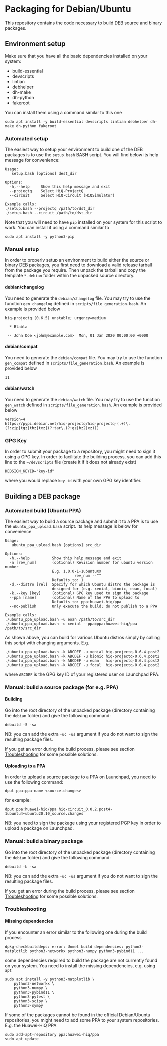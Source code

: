 # Packaging for Debian/Ubuntu

This repository contains the code necessary to build DEB source and binary packages.

## Environment setup

Make sure that you have all the basic dependencies installed on your system:

  - build-essential
  - devscripts
  - lintian
  - debhelper
  - dh-make
  - dh-python
  - fakeroot

You can install them using a command similar to this one

	sudo apt install -y build-essential devscripts lintian debhelper dh-make dh-python fakeroot

### Automated setup

The easiest way to setup your environment to build one of the DEB packages is to use the `setup.bash` BASH script. You will find below its help message for convenience:

	Usage:
	   setup.bash [options] dest_dir

	Options:
	  -h,--help     Show this help message and exit
	  --projectq    Select HiQ-ProjectQ
	  --circuit     Select HiQ-Circuit (HiQSimulator)

	Example calls:
	./setup.bash --projectq /path/to/dst_dir
	./setup.bash --circuit /path/to/dst_dir

Note that you will need to have `pip` installed on your system for this script to work. You can install it using a command similar to

	sudo apt install -y python3-pip

### Manual setup

In order to properly setup an environment to build either the source or binary DEB packages, you first need to download a valid release tarball from the package you require. Then unpack the tarball and copy the template `*-debian` folder within the unpacked source directory.

#### debian/changelog

You need to generate the `debian/changelog` file. You may try to use the function `gen_changelog` defined in `scripts/file_generation.bash`. An example is provided below

	hiq-projectq (0.6.5) unstable; urgency=medium

	  * Blabla

	 -- John Doe <john@example.com>  Mon, 01 Jan 2020 00:00:00 +0000

#### debian/compat

You need to generate the `debian/compat` file. You may try to use the function `gen_compat` defined in `scripts/file_generation.bash`. An example is provided below

	11

#### debian/watch

You need to generate the `debian/watch` file. You may try to use the function `gen_watch` defined in `scripts/file_generation.bash`. An example is provided below

	version=4
	https://pypi.debian.net/hiq-projectq/hiq-projectq-(.+)\.(?:zip|tgz|tbz|txz|(?:tar\.(?:gz|bz2|xz)))

### GPG Key

In order to submit your package to a repository, you might need to sign it using a GPG key. In order to facilitate the building process, you can add this line to the `~/devscripts` file (create it if it does not already exist)

	DEBSIGN_KEYID="key-id"

where you would replace `key-id` with your own GPG key identifier.

## Building a DEB package

### Automated build (Ubuntu PPA)

The easiest way to build a source package and submit it to a PPA is to use the `ubuntu_ppa_upload.bash` script. Its help message is below for convenience

	Usage:
	   ubuntu_ppa_upload.bash [options] src_dir

	Options:
	  -h,--help          Show this help message and exit
	  -n [rev_num]       (optional) Revision number for ubuntu version number
						 E.g. 1.0.0-1-1ubuntuXX
								   rev_num --^^
						 Defaults to: 1
	  -d,--distro [rel]  Specify for which Ubuntu distro the package is
						 designed for (e.g. xenial, bionic, eoan, focal)
	  -k,--key [key]     (optional) GPG key used to sign the package
	  --ppa [name]       (optional) Name of the PPA to upload to
						 Defaults to: ppa:huawei-hiq/ppa
	  --no-publish       Only execute the build; do not publish to a PPA

	Example calls:
	./ubuntu_ppa_upload.bash -u eoan /path/to/src_dir
	./ubuntu_ppa_upload.bash -u xenial --ppa=ppa:huawei-hiq/ppa /path/to/src_dir

As shown above, you can build for various Ubuntu distros simply by calling this script with changing arguments. E.g.

	./ubuntu_ppa_upload.bash -k ABCDEF -u xenial hiq-projectq-0.6.4.post2
	./ubuntu_ppa_upload.bash -k ABCDEF -u bionic hiq-projectq-0.6.4.post2
	./ubuntu_ppa_upload.bash -k ABCDEF -u eoan   hiq-projectq-0.6.4.post2
	./ubuntu_ppa_upload.bash -k ABCDEF -u focal  hiq-projectq-0.6.4.post2

where `ABCDEF` is the GPG key ID of your registered user on Launchpad PPA.

### Manual: build a source package (for e.g. PPA)

#### Building

Go into the root directory of the unpacked package (directory containing the `debian` folder) and give the following command:

	debuild -S -sa

NB: you can add the extra `-uc -us` argument if you do not want to sign the resulting package files.

If you get an error during the build process, please see section [Troubleshooting](#troubleshooting) for some possible solutions.

#### Uploading to a PPA

In order to upload a source package to a PPA on Launchpad, you need to use the following command:

	dput ppa:ppa-name <source.changes>

for example:

	dput ppa:huawei-hiq/ppa hiq-circuit_0.0.2.post4-1ubuntu4~ubuntu20.10_source.changes

NB: you need to sign the package using your registered PGP key in order to upload a package on Launchpad.

### Manual: build a binary package

Go into the root directory of the unpacked package (directory containing the `debian` folder) and give the following command:

	debuild -b -sa

NB: you can add the extra `-uc -us` argument if you do not want to sign the resulting package files.

If you get an error during the build process, please see section [Troubleshooting](#troubleshooting) for some possible solutions.


### Troubleshooting

#### Missing dependencies

If you encounter an error similar to the following one during the build process

	dpkg-checkbuilddeps: error: Unmet build dependencies: python3-matplotlib python3-networkx python3-numpy python3-pybind11 ...

some dependencies required to build the package are not currently found on your system. You need to install the missing dependencies, e.g. using `apt`

	sudo apt install -y python3-matplotlib \
		python3-networkx \
		python3-numpy \
		python3-pybind11 \
		python3-pytest \
		python3-scipy \
		python3-sympy

If some of the packages cannot be found in the official Debian/Ubuntu repositories, you might need to add some PPA to your system repositories. E.g. the Huawei-HiQ PPA

	sudo add-apt-repository ppa:huawei-hiq/ppa
	sudo apt update
